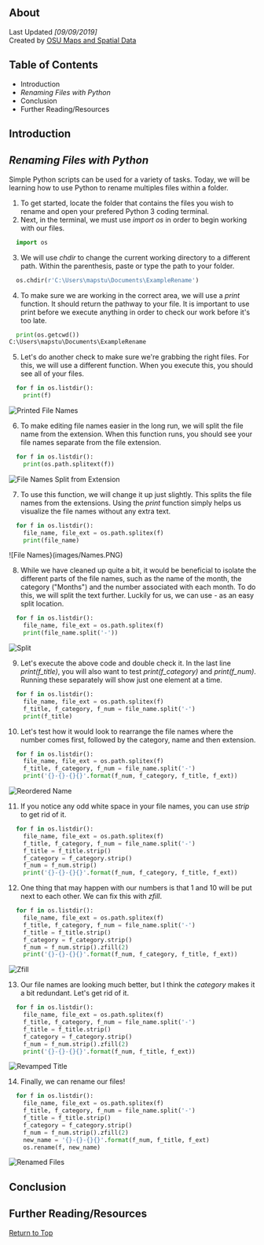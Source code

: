 ## About
Last Updated *[09/09/2019]*   
Created by [OSU Maps and Spatial Data](https://info.library.okstate.edu/map-room)


## Table of Contents
- Introduction 
- *Renaming Files with Python*
- Conclusion
- Further Reading/Resources

## Introduction

## *Renaming Files with Python*
Simple Python scripts can be used for a variety of tasks. Today, we will be learning how to use Python to rename multiples files within a folder. 
1. To get started, locate the folder that contains the files you wish to rename and open your prefered Python 3 coding terminal.
2. Next, in the terminal, we must use *import os* in order to begin working with our files. 
``` python
  import os
```
3. We will use *chdir* to change the current working directory to a different path. Within the parenthesis, paste or type the path to your folder.
``` python
  os.chdir(r'C:\Users\mapstu\Documents\ExampleRename')
```
4. To make sure we are working in the correct area, we will use a *print* function. It should return the pathway to your file. It is important to use print before we execute anything in order to check our work before it's too late.
```python
  print(os.getcwd())
C:\Users\mapstu\Documents\ExampleRename
```
5. Let's do another check to make sure we're grabbing the right files. For this, we will use a different function. When you execute this, you should see all of your files. 
```python
  for f in os.listdir():
    print(f)
```

![Printed File Names](images/Files.PNG)

6. To make editing file names easier in the long run, we will split the file name from the extension. When this function runs, you should see your file names separate from the file extension.
```python
  for f in os.listdir():
    print(os.path.splitext(f))
```

![File Names Split from Extension](images/SplitExt.PNG)

7. To use this function, we will change it up just slightly. This splits the file names from the extensions. Using the *print* function simply helps us visualize the file names without any extra text.
```python
  for f in os.listdir():
    file_name, file_ext = os.path.splitex(f)
    print(file_name)
```

![File Names}(images/Names.PNG)

8. While we have cleaned up quite a bit, it would be beneficial to isolate the different parts of the file names, such as the name of the month, the category ("Months") and the number associated with each month. To do this, we will split the text further. Luckily for us, we can use *-* as an easy split location.
```python
  for f in os.listdir():
    file_name, file_ext = os.path.splitex(f)
    print(file_name.split('-'))
```

![Split](images/Split.PNG)

9. Let's execute the above code and double check it. In the last line *print(f_title)*, you will also want to test *print(f_category)* and *print(f_num)*. Running these separately will show just one element at a time.
```python
  for f in os.listdir():
    file_name, file_ext = os.path.splitex(f)
    f_title, f_category, f_num = file_name.split('-')
    print(f_title)
```

10. Let's test how it would look to rearrange the file names where the number comes first, followed by the category, name and then extension. 
```python
  for f in os.listdir():
    file_name, file_ext = os.path.splitex(f)
    f_title, f_category, f_num = file_name.split('-')
    print('{}-{}-{}{}'.format(f_num, f_category, f_title, f_ext))
```

![Reordered Name](images/RN.PNG)

11. If you notice any odd white space in your file names, you can use *strip* to get rid of it. 
```python
  for f in os.listdir():
    file_name, file_ext = os.path.splitex(f)
    f_title, f_category, f_num = file_name.split('-')
    f_title = f_title.strip()
    f_category = f_category.strip()
    f_num = f_num.strip()
    print('{}-{}-{}{}'.format(f_num, f_category, f_title, f_ext))
```
12. One thing that may happen with our numbers is that 1 and 10 will be put next to each other. We can fix this with *zfill*.
```python
  for f in os.listdir():
    file_name, file_ext = os.path.splitex(f)
    f_title, f_category, f_num = file_name.split('-')
    f_title = f_title.strip()
    f_category = f_category.strip()
    f_num = f_num.strip().zfill(2)
    print('{}-{}-{}{}'.format(f_num, f_category, f_title, f_ext))
```

![Zfill](images/Z.PNG)

13. Our file names are looking much better, but I think the *category* makes it a bit redundant. Let's get rid of it. 
```python
  for f in os.listdir():
    file_name, file_ext = os.path.splitex(f)
    f_title, f_category, f_num = file_name.split('-')
    f_title = f_title.strip()
    f_category = f_category.strip()
    f_num = f_num.strip().zfill(2)
    print('{}-{}-{}{}'.format(f_num, f_title, f_ext))
```
![Revamped Title](images/Revamped.PNG)

14. Finally, we can rename our files! 
```python
  for f in os.listdir():
    file_name, file_ext = os.path.splitex(f)
    f_title, f_category, f_num = file_name.split('-')
    f_title = f_title.strip()
    f_category = f_category.strip()
    f_num = f_num.strip().zfill(2)
    new_name = '{}-{}-{}{}'.format(f_num, f_title, f_ext)
    os.rename(f, new_name)
```
![Renamed Files](images/NewName.PNG)

## Conclusion

## Further Reading/Resources


[Return to Top](#about)
